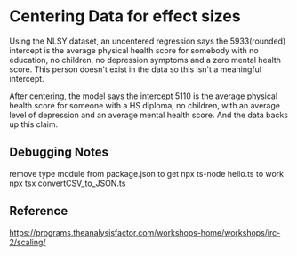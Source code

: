 # Centering Data for effect sizes

Using the NLSY dataset, an uncentered regression says the 5933(rounded) intercept is the average physical health score for somebody with no education, no children, no depression symptoms and a zero mental health score. This person doesn't exist in the data so this isn't a meaningful intercept.

After centering, the model says the intercept 5110 is the average physical health score for someone with a HS diploma, no children, with an average level of depression and an average mental health score. And the data backs up this claim.

## Debugging Notes

remove type module from package.json to get npx ts-node hello.ts to work
npx tsx convertCSV_to_JSON.ts

## Reference

https://programs.theanalysisfactor.com/workshops-home/workshops/irc-2/scaling/
